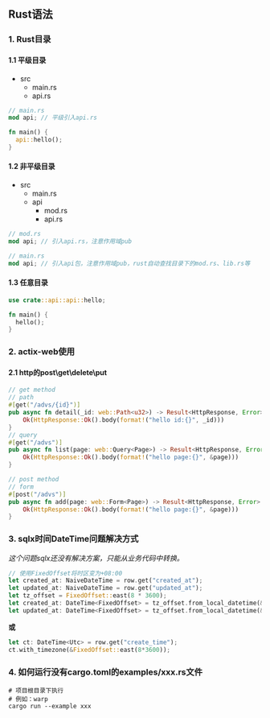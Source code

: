 ## Rust语法

### 1. Rust目录

#### 1.1 平级目录

- src
  - main.rs
  - api.rs

```rust
// main.rs
mod api; // 平级引入api.rs 

fn main() {
  api::hello();
}
```

#### 1.2 非平级目录

* src
  * main.rs
  * api
    * mod.rs
    * api.rs

```rust
// mod.rs
mod api; // 引入api.rs，注意作用域pub
```

```rust
// main.rs
mod api; // 引入api包，注意作用域pub，rust自动查找目录下的mod.rs、lib.rs等
```

#### 1.3 任意目录

```rust
use crate::api::api::hello;

fn main() {
  hello();
}
```

### 2. actix-web使用

#### 2.1 http的post\get\delete\put

```rust
// get method
// path
#[get("/advs/{id}")]
pub async fn detail(_id: web::Path<u32>) -> Result<HttpResponse, Error> {
    Ok(HttpResponse::Ok().body(format!("hello id:{}", _id)))
}
// query
#[get("/advs")]
pub async fn list(page: web::Query<Page>) -> Result<HttpResponse, Error> {
    Ok(HttpResponse::Ok().body(format!("hello page:{}", &page)))
}
```

```rust
// post method
// form
#[post("/advs")]
pub async fn add(page: web::Form<Page>) -> Result<HttpResponse, Error> {
    Ok(HttpResponse::Ok().body(format!("hello page:{}", &page)))
}
```

### 3. sqlx时间DateTime<Utc>问题解决方式

*这个问题sqlx还没有解决方案，只能从业务代码中转换。*

```rust
// 使用FixedOffset将时区变为+08:00
let created_at: NaiveDateTime = row.get("created_at");
let updated_at: NaiveDateTime = row.get("updated_at");
let tz_offset = FixedOffset::east(8 * 3600);
let created_at: DateTime<FixedOffset> = tz_offset.from_local_datetime(&created_at).unwrap();
let updated_at: DateTime<FixedOffset> = tz_offset.from_local_datetime(&updated_at).unwrap();
```

**或**

```rust
let ct: DateTime<Utc> = row.get("create_time");
ct.with_timezone(&FixedOffset::east(8*3600));
```

### 4. 如何运行没有cargo.toml的examples/xxx.rs文件

```shell
# 项目根目录下执行
# 例如：warp
cargo run --example xxx
```


